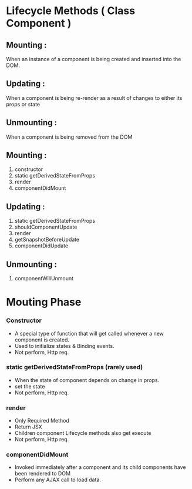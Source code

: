 # Lifecycle Methods ( Class Component )

## Mounting :
When an instance of a component is being created and inserted into the DOM.

## Updating :
When a component is being re-render as a result of changes to either its props or state 

## Unmounting : 
When a component is being removed from the DOM



## Mounting :
1. constructor 
2. static getDerivedStateFromProps
3. render
4. componentDidMount

## Updating :
1. static getDerivedStateFromProps
2. shouldComponentUpdate
3. render
4. getSnapshotBeforeUpdate
5. componentDidUpdate

## Unmounting : 
1. componentWillUnmount




# Mouting Phase
### Constructor
- A special type of function that will get called whenever a new component is created.
- Used to initialize states & Binding events.
- Not perform, Http req.

### static getDerivedStateFromProps (rarely used)
- When the state of component depends on change in props.
- set the state
- Not perform, Http req.


### render
- Only Required Method
- Return JSX
- Children component Lifecycle methods also get execute
- Not perform, Http req.


### componentDidMount
- Invoked immediately after a component and its child components have been rendered to DOM
- Perform any AJAX call to load data.







